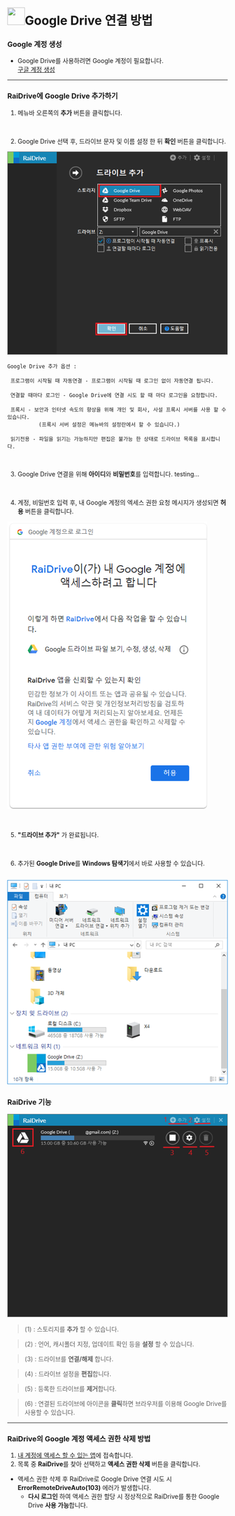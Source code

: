 # <img class="gb_Wa gb_Ke" alt="" aria-hidden="true" src="https://www.gstatic.com/images/branding/product/1x/drive_48dp.png" srcset="https://www.gstatic.com/images/branding/product/2x/drive_48dp.png 2x ,https://www.gstatic.com/images/branding/product/1x/drive_48dp.png 1x" style="width:40px;height:40px">Google Drive 연결 방법


### Google 계정 생성

* Google Drive를 사용하려면 Google 계정이 필요합니다.  
[구글 계정 생성](https://www.google.com "Google")

---
### RaiDrive에 Google Drive 추가하기

1. 메뉴바 오른쪽의 **추가** 버튼을 클릭합니다.

<br />

2.  Google Drive 선택 후, 드라이브 문자 및 이름 설정 한 뒤 **확인** 버튼을 클릭합니다.

![GoogleDrive추가](/GoogleDrive%EC%B6%94%EA%B0%802.PNG?raw=true)

~~~
Google Drive 추가 옵션 : 

 프로그램이 시작될 때 자동연결 - 프로그램이 시작될 때 로그인 없이 자동연결 됩니다.

 연결할 때마다 로그인 - Google Drive에 연결 시도 할 때 마다 로그인을 요청합니다.

 프록시 - 보안과 인터넷 속도의 향상을 위해 개인 및 회사, 사설 프록시 서버를 사용 할 수 있습니다. 
          (프록시 서버 설정은 메뉴바의 설정란에서 할 수 있습니다.)

 읽기전용 - 파일을 읽기는 가능하지만 편집은 불가능 한 상태로 드라이브 목록을 표시합니다.
~~~
<br />

3. Google Drive 연결을 위해 **아이디**와 **비밀번호**를 입력합니다. testing...

<br />


4. 계정, 비밀번호 입력 후, 내 Google 계정의 엑세스 권한 요청 메시지가 생성되면 **허용** 버튼을 클릭합니다.

![googledrive 2](/GoogleDrive%EA%B6%8C%ED%95%9C%EC%9A%94%EC%B2%AD2.PNG?raw=true)

<br />

5. **"드라이브 추가"** 가 완료됩니다.

<br />

6. 추가된 **Google Drive**를 **Windows 탐색기**에서 바로 사용할 수 있습니다.

![GoogleDriveViewExplorer](/GoogleDrive%ED%83%90%EC%83%89%EA%B8%B0.PNG?raw=true)
---
### RaiDrive 기능
  
![GoogleDriveMountSuccess](/MountSuccess3.png?raw=true)

>(1) : 스토리지를 **추가** 할 수 있습니다.

>(2) : 언어, 캐시폴더 지정, 업데이트 확인 등을 **설정** 할 수 있습니다.

>(3) : 드라이브를 **연결/해제** 합니다.

>(4) : 드라이브 설정을 **편집**합니다.

>(5) : 등록한 드라이브를 **제거**합니다.

>(6) : 연결된 드라이브에 아이콘을 **클릭**하면 브라우저를 이용해 Google Drive를 사용할 수 있습니다.


---
### RaiDrive의 Google 계정 액세스 권한 삭제 방법

1. [내 계정에 액세스 할 수 있는 앱](https://myaccount.google.com/permissions "Google MyAccount")에 접속합니다.
2. 목록 중 **RaiDrive**를 찾아 선택하고 **액세스 권한 삭제** 버튼을 클릭합니다.

* 액세스 권한 삭제 후 RaiDrive로 Google Drive 연결 시도 시 **ErrorRemoteDriveAuto(103)** 에러가 발생합니다.
  * **다시 로그인** 하여 액세스 권한 할당 시 정상적으로 RaiDrive를 통한 Google Drive **사용 가능**합니다.

